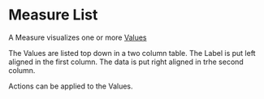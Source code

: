 # Measure List

A Measure visualizes one or more [Values](../concepts/index.md)

The Values are listed top down in a two column table.
The Label is put left aligned in the first column.
The data is put right aligned in trhe second column.

Actions can be applied to the Values.


